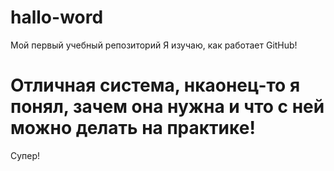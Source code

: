 # hallo-word
Мой первый учебный репозиторий
Я изучаю, как работает GitHub!
# Отличная система, нкаонец-то я понял, зачем она нужна и что с ней можно делать на практике!
Супер!
